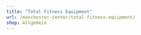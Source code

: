 ```yaml
---
title: "Total Fitness Equipment"
url: /manchester-center/total-fitness-equipment/
shop: Allgemein
---
```


